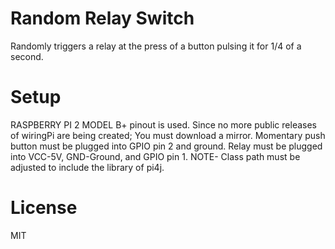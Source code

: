 # Random Relay Switch
Randomly triggers a relay at the press of a button pulsing it for 1/4 of a second.
# Setup
RASPBERRY PI 2 MODEL B+ pinout is used. Since no more public releases of wiringPi are being created; You must download a mirror. 
Momentary push button must be plugged into GPIO pin 2 and ground.
Relay must be plugged into VCC-5V, GND-Ground, and GPIO pin 1.
NOTE- Class path must be adjusted to include the library of pi4j.
# License
MIT
